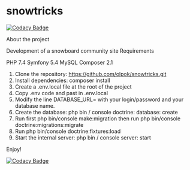 ﻿# snowtricks

[![Codacy Badge](https://api.codacy.com/project/badge/Grade/65c4443464ab42df803e85faa9c864d7)](https://app.codacy.com/gh/olpok/snowtricks?utm_source=github.com&utm_medium=referral&utm_content=olpok/snowtricks&utm_campaign=Badge_Grade_Settings)

About the project

Development of a snowboard community site
Requirements

PHP 7.4
Symfony 5.4
MySQL
Composer 2.1 

1. Clone the repository: https://github.com/olpok/snowtricks.git
2. Install dependencies: composer install
3. Create a .env.local file at the root of the project
4. Copy .env code and past in .env.local
5. Modify the line DATABASE_URL= with your login/password and your database name.
6. Create the database: php bin / console doctrine: database: create
7. Run first php bin/console make:migration then run php bin/console doctrine:migrations:migrate
8. Run php bin/console doctrine:fixtures:load
9. Start the internal server:  php bin / console server: start

Enjoy!

[![Codacy Badge](https://app.codacy.com/project/badge/Grade/dbf7885b159b47b3ab2977a3d7b55ce3)](https://www.codacy.com/gh/olpok/snowtricks/dashboard?utm_source=github.com&amp;utm_medium=referral&amp;utm_content=olpok/snowtricks&amp;utm_campaign=Badge_Grade)
